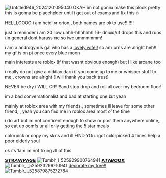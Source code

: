 ![Untitled946_20241201095040](https://github.com/user-attachments/assets/3c1503b9-9577-47e4-9c2a-b9c89ca71f41)
OKAH im not gonna make this plook pretty this is gonna be placehplder until i get out of exams and fix fhis 🔥

HELLLOOOO i am heidi or orion,, both names are ok to use!!!!!!!

just a reminder i am 20 now uhhh-hhhhhhh 16- dniuid/uf drops this and runs (in general dont harass me so iwc ummmmmm!

i am a androgynus gal who has a [lovely wife!!](https://github.com/A-HUMANS-TOUCH) so any prns are alright heh!! my gf is on pt once every blue moon

main interests are roblox (if that wasnt obvious enough) but i like arcane too

i really do not give a diddlay darn if you come up to me or whisper stuff to me,, crowns are alright (i will thank you back trust)

NEVER be dry i WILL CRY!!!and stop drop and roll all over my bedroom floor! 

im a bad conversationalist and bad at starting one but yeah

mainly at roblox area with my friends,, sometimes ill leave for some other friend,,, yeah you can find me in roblox area most of the time

i do art but im not confident enough to show or post them anywhere online,, so eat up oomfs ur all only getting the 5 star meals

colorpick or copy my skins and ill FIND YOu. igot colorpicked 4 times help a poor elderly soul

ok its 1am im not fixing all of this

[𝗦𝙏𝗥𝘼𝗪𝙋𝗔𝙂𝗘](https://sirmeiggle.straw.page) ![Tumblr_l_525929900764941](https://github.com/user-attachments/assets/6984bc23-9731-45a8-baea-b022190f60e4) 
[𝗔𝙏𝗔𝘽𝙊𝗢𝙆](https://distinctfuture.atabook.org/) ![Tumblr_l_525923299910941](https://github.com/user-attachments/assets/fb5ee79b-514c-40b2-8bcd-887fc8c7fe24)
[decorate my tree!!](https://decomytree.com/home?hashedId=qNJamOesn5lf)![Tumblr_l_525879875272784](https://github.com/user-attachments/assets/9af46287-f92d-4a93-a69c-2ab603e81bf2)
